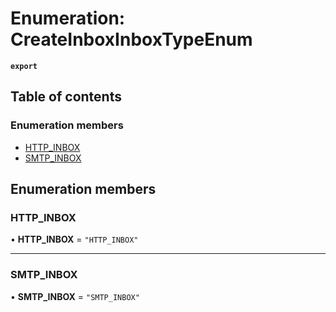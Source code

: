 # Enumeration: CreateInboxInboxTypeEnum

**`export`**

## Table of contents

### Enumeration members

- [HTTP\_INBOX](CreateInboxInboxTypeEnum.md#http-inbox)
- [SMTP\_INBOX](CreateInboxInboxTypeEnum.md#smtp-inbox)

## Enumeration members

### HTTP\_INBOX

• **HTTP\_INBOX** = `"HTTP_INBOX"`

___

### SMTP\_INBOX

• **SMTP\_INBOX** = `"SMTP_INBOX"`
